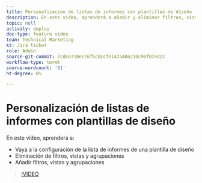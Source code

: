 ```yaml
---
title: Personalización de listas de informes con plantillas de diseño
description: En este vídeo, aprenderá a añadir y eliminar filtros, vistas y grupos de las listas de informes con una plantilla de diseño.
topic: null
activity: deploy
doc-type: feature video
team: Technical Marketing
kt: Jira ticket
role: Admin
source-git-commit: 7cdce710ecc6fbcdccfe147a40623dc96f07ed2c
workflow-type: tm+mt
source-wordcount: '61'
ht-degree: 0%

---
```


# Personalización de listas de informes con plantillas de diseño

En este vídeo, aprenderá a:

* Vaya a la configuración de la lista de informes de una plantilla de diseño
* Eliminación de filtros, vistas y agrupaciones
* Añadir filtros, vistas y agrupaciones

>[!VIDEO](https://video.tv.adobe.com/v/335079/?quality=12)

